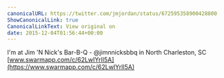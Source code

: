 ```yaml
---
canonicalURL: https://twitter.com/jmjordan/status/672595358900428800
ShowCanonicalLink: true
CanonicalLinkText: View original on
date: 2015-12-04T01:56:44+00:00
---
```

I'm at Jim 'N Nick's Bar-B-Q - @jimnnicksbbq in North Charleston, SC [www.swarmapp.com/c/62LwIYrlI5A](https://www.swarmapp.com/c/62LwIYrlI5A)